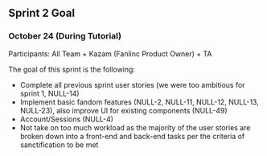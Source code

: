## Sprint 2 Goal

### October 24 (During Tutorial)

Participants: All Team + Kazam (Fanlinc Product Owner) + TA



The goal of this sprint is the following:

- Complete all previous sprint user stories (we were too ambitious for sprint 1, NULL-14)
- Implement basic fandom features (NULL-2, NULL-11, NULL-12, NULL-13, NULL-23), also improve UI for existing components (NULL-49)
- Account/Sessions (NULL-4)
- Not take on too much workload as the majority of the user stories are broken down into a front-end and back-end tasks per the criteria of sanctification to be met

